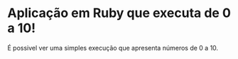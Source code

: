 # Aplicação em Ruby que executa de 0 a 10!

É possivel ver uma simples execução que apresenta números de 0 a 10.